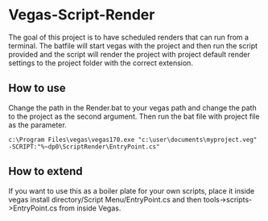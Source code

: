 # Vegas-Script-Render

The goal of this project is to have scheduled renders that can run from a terminal. The batfile will start vegas with the project and then run the script provided and the script will render the project with project default render settings to the project folder with the correct extension.

## How to use

Change the path in the Render.bat to your vegas path and change the path to the project as the second argument. Then run the bat file with project file as the parameter.
  
  ```
  c:\Program Files\vegas\vegas170.exe "c:\user\documents\myproject.veg" -SCRIPT:"%~dp0\ScriptRender\EntryPoint.cs"
  ```
  
  ## How to extend
  If you want to use this as a boiler plate for your own scripts, place it inside vegas install directory/Script Menu/EntryPoint.cs and then tools->scripts->EntryPoint.cs from inside Vegas.
  
